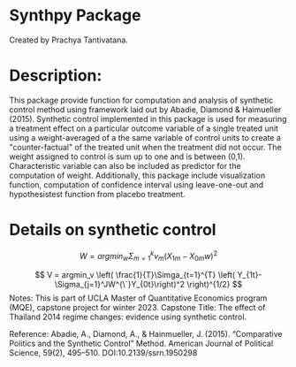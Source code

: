# Synthpy Package
Created by Prachya Tantivatana.

# Description: 
This package provide function for computation and analysis of synthetic control method using framework laid out by Abadie, Diamond & Haimueller (2015). Synthetic control implemented in this package is used for measuring a treatment effect on a particular outcome variable of a single treated unit using a weight-averaged of a the same variable of control units to create a "counter-factual" of the treated unit when the treatment did not occur. The weight assigned to control is sum up to one and is between (0,1). Characteristic variable can also be included as predictor for the computation of weight. Additionally, this package include visualization function, computation of confidence interval using leave-one-out and hypothesistest function from placebo treatment.

# Details on synthetic control
  $$ W = argmin_w \Sigma_{m=1}^{k}v_m(X_{1m}-X_{0m}w)^2 $$
  
  $$ V = argmin_v  \left( \frac{1}{T}\Simga_{t=1}^{T} \left( Y_{1t}- \Sigma_{j=1}^JW^{\`}Y_{0t}\right)^2 \right)^{1/2} $$
Notes:
This is part of UCLA Master of Quantitative Economics program (MQE), capstone project for winter 2023.
Capstone Title: The effect of Thailand 2014 regime changes: evidence using synthetic control.

Reference:
Abadie, A., Diamond, A., & Hainmueller, J. (2015). “Comparative Politics and the Synthetic Control” Method. American Journal of Political Science, 59(2), 495–510. DOI:10.2139/ssrn.1950298
